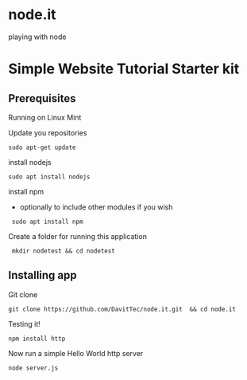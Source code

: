 # node.it
playing with node

# Simple Website Tutorial Starter kit

## Prerequisites

Running on Linux Mint

Update you repositories
``` 
sudo apt-get update
``` 
install nodejs
``` 
sudo apt install nodejs
```

install npm
  -  optionally to include other modules if you wish

``` 
 sudo apt install npm 
``` 

Create a folder for running this application

``` 
 mkdir nodetest && cd nodetest
``` 

## Installing app

Git clone

``` 
git clone https://github.com/DavitTec/node.it.git  && cd node.it
``` 

Testing it!

``` 
npm install http
``` 
Now run a simple Hello World http server
``` 
node server.js

``` 





